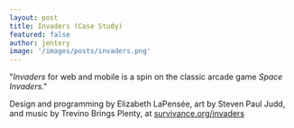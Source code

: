 ```yaml
---
layout: post
title: Invaders (Case Study)  
featured: false
author: jentery
image: '/images/posts/invaders.png'
---
```


"*Invaders* for web and mobile is a spin on the classic arcade game *Space Invaders*."

Design and programming by Elizabeth LaPensée, art by Steven Paul Judd, and music by Trevino Brings Plenty, at [survivance.org/invaders](http://survivance.org/invaders/)
